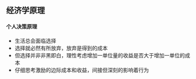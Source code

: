 ## 经济学原理
#### 个人决策原理
- 生活总会面临选择
- 选择就必然有所放弃，放弃是得到的成本
- 但选择并非非黑即白，理性考虑增加一单位量的收益是否大于增加一单位的成本
- 仔细思考激励的边际成本和收益，间接但深刻的影响着行为

#### 
